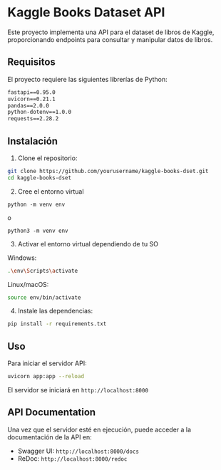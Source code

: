 # Kaggle Books Dataset API

Este proyecto implementa una API para el dataset de libros de Kaggle, proporcionando endpoints para consultar y manipular datos de libros.

## Requisitos

El proyecto requiere las siguientes librerías de Python:

```txt
fastapi==0.95.0
uvicorn==0.21.1
pandas==2.0.0
python-dotenv==1.0.0
requests==2.28.2
```

## Instalación

1. Clone el repositorio:
```bash
git clone https://github.com/yourusername/kaggle-books-dset.git
cd kaggle-books-dset
```

2. Cree el entorno virtual
```
python -m venv env
```
o
```
python3 -m venv env
```

3. Activar el entorno virtual dependiendo de tu SO

Windows:
```bash
.\env\Scripts\activate
```

Linux/macOS:
```bash
source env/bin/activate
```


4. Instale las dependencias:
```bash
pip install -r requirements.txt
```

## Uso

Para iniciar el servidor API:

```bash
uvicorn app:app --reload
```

El servidor se iniciará en `http://localhost:8000`

## API Documentation

Una vez que el servidor esté en ejecución, puede acceder a la documentación de la API en:
- Swagger UI: `http://localhost:8000/docs`
- ReDoc: `http://localhost:8000/redoc`
